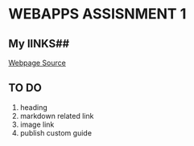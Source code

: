 #  WEBAPPS ASSISNMENT 1 #

## My lINKS##
 [Webpage ](https://github.com/saikirandd/webapps-assignment-1- "page")
 [Source](https://github.com/saikirandd/webapps-assignment-1- "Working With Markdown Source")

## TO DO ##
1. heading
1. markdown related link
1. image link
1. publish custom guide



